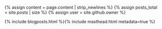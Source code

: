 {% assign content = page.content | strip_newlines %}
{% assign posts_total = site.posts | size %}
{% assign user = site.github.owner %}

{% include blogposts.html %}{% include masthead.html metadata=true %}
